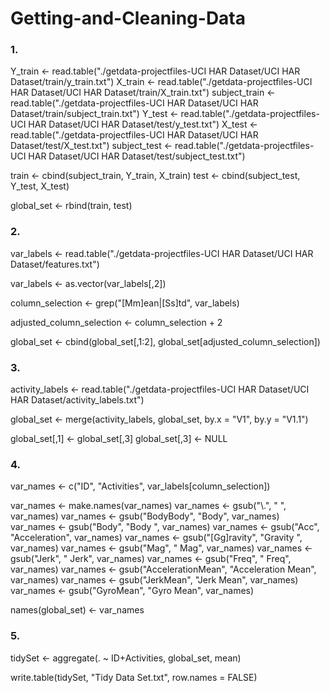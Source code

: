 # Getting-and-Cleaning-Data

### 1.

Y_train <- read.table("./getdata-projectfiles-UCI HAR Dataset/UCI HAR Dataset/train/y_train.txt")
X_train <- read.table("./getdata-projectfiles-UCI HAR Dataset/UCI HAR Dataset/train/X_train.txt")
subject_train <- read.table("./getdata-projectfiles-UCI HAR Dataset/UCI HAR Dataset/train/subject_train.txt")
Y_test  <- read.table("./getdata-projectfiles-UCI HAR Dataset/UCI HAR Dataset/test/y_test.txt")
X_test  <- read.table("./getdata-projectfiles-UCI HAR Dataset/UCI HAR Dataset/test/X_test.txt")
subject_test <- read.table("./getdata-projectfiles-UCI HAR Dataset/UCI HAR Dataset/test/subject_test.txt")

train <- cbind(subject_train, Y_train, X_train)
test  <- cbind(subject_test, Y_test, X_test)

global_set <- rbind(train, test)

### 2. 

var_labels <- read.table("./getdata-projectfiles-UCI HAR Dataset/UCI HAR Dataset/features.txt")

var_labels <- as.vector(var_labels[,2])

column_selection <-  grep("[Mm]ean|[Ss]td", var_labels)

adjusted_column_selection <- column_selection + 2 

global_set <- cbind(global_set[,1:2], global_set[adjusted_column_selection])

### 3. 

activity_labels <- read.table("./getdata-projectfiles-UCI HAR Dataset/UCI HAR Dataset/activity_labels.txt")

global_set <- merge(activity_labels, global_set, by.x = "V1", by.y = "V1.1")

global_set[,1] <- global_set[,3]
global_set[,3] <- NULL

### 4. 

var_names <- c("ID", "Activities", var_labels[column_selection])

var_names <- make.names(var_names)
var_names <- gsub("\\.", " ", var_names)
var_names <- gsub("BodyBody", "Body", var_names)
var_names <- gsub("Body", "Body ", var_names)
var_names <- gsub("Acc", "Acceleration", var_names)
var_names <- gsub("[Gg]ravity", "Gravity ", var_names)
var_names <- gsub("Mag", " Mag", var_names)
var_names <- gsub("Jerk", " Jerk", var_names)
var_names <- gsub("Freq", " Freq", var_names)
var_names <- gsub("AccelerationMean", "Acceleration Mean", var_names)
var_names <- gsub("JerkMean", "Jerk Mean", var_names)
var_names <- gsub("GyroMean", "Gyro Mean", var_names)

names(global_set) <- var_names

### 5. 

tidySet <- aggregate(. ~ ID+Activities, global_set, mean)

write.table(tidySet, "Tidy Data Set.txt", row.names = FALSE)
